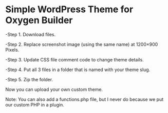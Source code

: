 # Simple WordPress Theme for Oxygen Builder 

-Step 1. Download files.

-Step 2. Replace screenshot image (using the same name) at 1200×900 Pixels.

-Step 3. Update CSS file comment code to change theme details.

-Step 4. Put all 3 files in a folder that is named with your theme slug. 

-Step 5. Zip the folder. 

Now you can upload your own custom theme. 

Note: 
You can also add a functions.php file, but I never do because we put our custom PHP in a plugin. 

